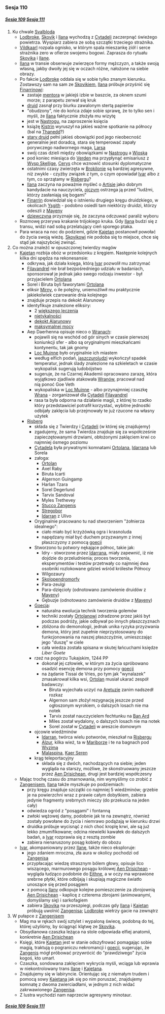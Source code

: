 ### Sesja 110
##### [Sesja 109](#sesja-109) [Sesja 111](#sesja-111)
1. Ku chwale [Svalbloda](#r_svalblod)
    - [Lodbroke](#p_lodborke), [Skovik](#p_skovik) i [Ilana](#g_ilana) wychodzą z [Cytadeli](#l_gora_cremora) zaczerpnąć świeżego powietrza. Wyspiarz zabiera ze sobą szczątki trzeciego strażnika.
    - [Vildkaarl](#p_lodborke) rozpala ognisko, w którym spala mieszankę ziół i serce strażnika zero w ofierze swojemu bogowi. Zaprasza do rytuału [Skovika](#p_skovik) i [Ilanę](#g_ilana).
    - [Ilana](#g_ilana) w transie obserwuje zwierzęce formy mężczyzn, a także swoją własną, jakby dwoiły jej się w oczach różne, nałożone na siebie obrazy.
    - Po fakcie [Lodbroke](#p_lodborke) oddala się w sobie tylko znanym kierunku. Zostawszy sam na sam ze [Skovikiem](#p_skovik), [Ilana](#g_ilana) próbuje przyśnić się [Finarrinowi](#p_druid_finarrin): 
        - zastaje [mentora](#p_druid_finarrin) w jakiejś izbie w baszcie, za oknem szumi morze; z parapetu zerwał się kruk
        - [druid](#p_druid_finarrin) zasnął przy biurku zawalonym stertą papierów
        - "obudzony", nie do końca zdaje sobie sprawę, że to tylko sen i myśli, że [Ilana](#g_ilana) faktycznie złożyła mu wizytę
        - jest w [Nastrogu](#l_nastrog), na zaproszenie księcia
        - książę [Kistrin](#p_ksiaze_kistrin) wyruszył na jakieś ważne spotkanie na północy (bal na [Thanedd](#l_wyspa_thanedd)?)
        - [stary druid](#p_druid_finarrin) pełni jakieś obowiązki pod jego nieobecność
        - generalnie jest doradcą, stara się temperować zapały porywczego nadwornego maga, [Larsa](#p_lars)
        - swój czas dzieli między obowiązkami w [Nastrogu](#l_nastrog) a [Wioską](#l_wioska)
        - pod koniec miesiąca do [Verden](#l_verden) ma przypłynąć emisariusz z [Wysp Skellige](#l_wyspy_skellige), [Cerys](#p_cerys) chce wznowić stosunki dyplomatyczne
        - ostatnimi czasy zwierzęta w [Brokilonie](#l_brokilon) są bardziej agresywne, niż zwykle - czyżby związek z tym, o czym opowiadał [Ivar](#p_ivar) albo z tym, co sprzątamy w [Risbergu](#l_gora_cremora)?
        - [Ilana](#g_ilana) zaczyna na poważnie myśleć o [Artisie](#p_druid_artis) jako dobrym kandydacie na nauczyciela, [ojczym](#p_druid_finarrin) ostrzega ją przed "ludźmi, którzy zasłaniają się bogami"
        - [Finarrin](#p_druid_finarrin) dowiedział się o istnieniu drugiego kręgu druidzkiego, w okolicach [Ysgith](#l_ysgith) - podobno osiedli tam niektórzy druidzi, którzy odeszli z [Mayeny](#l_mayena)
        - [dziewczyna](#g_ilana) przyznaje się, że zaczyna odczuwać paraliż wyboru
    - Rozmowę przerywa krakanie trójokiego kruka. Gdy [Ilana](#g_ilana) budzi się z transu, widzi nad sobą przelatujący cień sporego ptaka.
    - Para wraca na noc do podziemi, gdzie [Kajetan](#g_kajetan) postanowił powołać do życia swoją wieżę. [Skovikowi](#p_skovik) nie podoba się to miejsce, chce się stąd jak najszybciej zwinąć.
2. Co można znaleźć w opuszczonej twierdzy magów
    - [Kajetan](#g_kajetan) rozbija obóz w przedsionku z kręgiem. Następnie kolejnych kilka dni spędza na rekonesansie:
        - odkrywa, jak działa księga, którą [Ivar](#p_ivar) pozwolił mu zatrzymać
        - [Filavandrel](#p_filavandrel) nie brał bezpośredniego udziału w badaniach, sponsorował je jednak jako swego rodzaju inwestor - był przyjacielem [Ortolana](#p_ortolan)
        - Sorel i Biruta byli faworytami [Ortolana](#p_ortolan)
        - eliksir [Mirny](#p_mirna), o ile potężny, uniemożliwił mu praktycznie jakiekolwiek czarowanie dnia kolejnego
        - znajduje przepis na dekokt Alarunowy
        - identyfikuje znalezione eliksiry:
            - 2 [większego leczenia](https://5e.tools/items.html#potion%20of%20greater%20healing_dmg)
            - [nietykalności](https://5e.tools/items.html#potion%20of%20invulnerability_dmg)
            - [dekokt Alarunowy](https://5e.tools/items.html#potion%20of%20longevity_dmg)
            - [maksymalnej mocy](https://5e.tools/items.html#potion%20of%20maximum%20power_egw)
        - Aep Daerhenna opisuje nieco o [Wranach](#r_wran):
            - pojawili się na wschód od gór sinych w czasie pierwszej koniunkcji sfer - albo są oryginalnymi mieszkańcami kontynentu, tak jak gnomy
            - [Loc Muinne](#l_loc_muinne) było oryginalnie ich miastem
            - według elfich podań, [jaszczuroludzi](#r_wran) wykończył spadek temperatur, jednak ślady znalezione na szkieletach w czasie wykopalisk sugerują ludobójstwo
            - sugeruje, że na Czarnej Akademii opracowano zarazę, która wyjątkowo zjadliwie atakowała [Wranów](#r_wran), pracował nad nią ponoć Goe Veth
            - wykopaliska w [Loc Muinne](#l_loc_muinne) - albo przynajmniej czaszkę [Wrana](#r_wran) - zorganizował dla [Cytadeli](#l_gora_cremora) [Filavandrel](#p_filavandrel)
            - rasa ta była odporna na działanie magii, z której to rzadko który przedstawiciel potrafił korzystać, wybitne jednostki odbijały zaklęcia lub przejmowały te już rzucone na własny użytek
        - [Risberg](#l_gora_cremora)
            - składa się z Twierdzy i [Cytadeli](#l_gora_cremora) (w której się znajdujemy)
            - zgadujemy, że sama Twierdza znajduje się za współcześnie zapieczętowanymi drzwiami, obłożonymi zaklęciem krwi co najmniej ósmego poziomu
            - [Cytadela](#l_gora_cremora) była prywatnymi komnatami [Ortolana](#p_ortolan), [Idarrana](#p_idarran) lub Sorela
            - załoga:
                - [Ortolan](#p_ortolan)
                - Axel Raby
                - Biruta Icarti
                - Algernon Guingamp
                - Harlan Tzara
                - Sorel Degerlund
                - Tarvix Sandoval
                - Myles Trethevey
                - [Stucco Zangenis](#p_zangenis)
                - [Stregobor](#p_stregobor)
                - [Idarran](#p_idarran) z Ulivo
            - Oryginalnie pracowano tu nad stworzeniem "żołnierza idealnego":
                - ciało miało być krzyżówką ogra i krasnoluda
                - napędzany miał być duchem przyzwanym z innej płaszczyzny z pomocą [goecji](#r_goecja)
            - Stworzono tu potwory nękające północ, takie jak:
                - Idry - stworzone przez [Idarrana](#p_idarran), miały zapewnić, iż nie dojdzie do przeludnienia; proces tworzenia, eksperymentów i testów przetrwały co najmniej dwa osobniki rozlokowane gdzieś wśród królestw Północy
                - Wilgozaury
                - [Skolopendromorfy](#b_stonoga)
                - Para-zeulgi
                - Para-dzięcioły (odnotowano zamówienie druidów z [Mayeny](#l_mayena))
                - Gębuzje (odnotowano zamówienie druidów z [Mayeny](#l_mayena))
            - [Goecja](#r_goecja):
                - naturalna ewolucja technik tworzenia golemów
                - techniki zostały [Ortolanowi](#p_ortolan) zdradzone przez jakiś byt podczas podróży, jakie odbywał po innych płaszczyznach
                - zbliżona do demonologii, jednak unika ryzyka przyzwania demona, który jest zupełnie nieprzystosowany do funkcjonowania na naszej płaszczyźnie, umieszczając jego "duszę" w ciele
                - cała wiedza została spisana w skutej łańcuchami księdze _Liber Goete_
            - rzeź na pogórzu Tukajskim, 1244 PP
                - dokonał jej człowiek, w którym za życia spróbowano osadzić esencję demona przy pomocy [goecji](#r_goecja)
                - na żądanie Tissai de Vries, po tym jak "wynalazek" zmasakrował kilka wsi, [Ortolan](#p_ortolan) musiał ukarać zespół badawczy:
                    - Biruta wyjechała uczyć na [Aretuzie](#l_aretuza) zanim nadszedł rozkaz
                    - Algernon sam złożył rezygnację jeszcze przed ogłoszonym wyrokiem, o dalszych losach nie ma notek
                    - Tarvix został nauczycielem fechtunku na [Ban Ard](#l_ban_ard)
                    - Miles został wydalony, o dalszych losach nie ma notek
                    - Sorel został w [Cytadeli](#l_gora_cremora) w areszcie domowym
            - ojcowie wiedźminów
                - [Idarran](#p_idarran), twórca wielu potworów, mieszkał na [Risbergu](#l_gora_cremora)
                - [Alzur](#p_alzur), kilka wież, ta w [Mariborze](#l_maribor) i te na bagnach pod [Wyzimą](#l_wyzima)
                - [Malaspina](#p_malaspina), [Kaer Seren](#l_kaer_seren)
            - krąg teleportacyjny
                - składa się z dwóch, nachodzących na siebie; jeden wygląda na starszy, możliwe, że skonstruowany jeszcze przez [Aen Drisichean](#r_aen_drisichean), drugi jest bardziej współczesny
    - Mając trochę czasu do zmarnowania, nim wymyślimy co zrobić z [Zangenisem](#p_zangenis), [Ilana](#g_ilana) także myszkuje po podziemiach:
        - przy kręgu znajduje szczątki co najmniej 5 wiedźminów; grzebie je na powierzchni wraz z prawie całym dobytkiem, zabiera jedynie fragmenty srebrnych mieczy (do przekucia na jeden cały)
        - odwiedza ogród z "posągami" i fontanną
        - zwłoki wężowej damy, podobnie jak te na zewnątrz, również zostały powołane do życia i niemrawo podążają w kierunku drzwi
        - druidka próbuje wycisnąć z nich choć kroplę krwi, ale są już lekko zmumifikowane; odcina niewielki kawałek do dalszych badań, a [Ivar](#p_ivar) rozprawia się z resztą zombie
        - zabiera nienaruszony posąg kobiety do obozu
    - [Ivar](#p_ivar), akompaniowany przez [Ilanę](#g_ilana), także nieco eksploruje:
        - jego zdaniem mroczna, zła aura w okolicy pochodzi od [Zangenisa](#p_zangenis)
        - przypłacając wiedzę strasznym bólem głowy, opisuje lico wiszącego, marmurowego posągu królowej [Aen Drisichean](#r_aen_drisichean) - wygląda łudząco podobnie do [Eithne](#p_eithne), a w oczy ma wprawione srebrne płytki, które odbijają i skupiają magiczne światło unoszące się przed posągiem
        - z pomocą [Ilany](#g_ilana) odkopuje kolejne pomieszczenie za zbrojownią [Aen Drisichean](#r_aen_drisichean) - kaplicę z czterema zbrojami (animowanymi, domyślamy się) i sarkofagiem
        - zabiera [Skovika](#p_skovik) na przeszpiegi, podczas gdy [Ilana](#g_ilana) i [Kajetan](#g_kajetan) próbują uwolnić [Zangenisa](#p_zangenis); [Lodbroke](#p_lodborke) wietrzy gacie na zewnątrz
3. W pułapce z [Zangenisem](#p_zangenis)
    - Mag ma w rękach swój sztylet i wypaloną świecę, podobną do tej, której użyliśmy, by ściągnąć klątwę ze [Skovika](#p_skovik).
    - Obsydianowa czaszka leżąca na stole odpowiada elfiej anatomii, konkretnie [Aen Drisichean](#r_aen_drisichean)
    - Księgi, które [Kajetan](#g_kajetan) jest w stanie odszyfrować pomagając sobie magią, traktują o pograniczu nekromancji i [goecji](#r_goecja), sugerując, że [Zangenis](#p_zangenis) mógł próbować przywrócić do "prawdziwego" życia kogoś, kto umarł.
    - Czaszka, sondowana zaklęciem wykrycia myśli, wciąga lub wprawia w niekontrolowany trans [Ilanę](#g_ilana) i [Kajetana](#g_kajetan).
    - Znajdujemy się w labiryncie. Orientując się z niemałym trudem i pomocą sowy [Kajetana](#g_kajetan) jak się po nim poruszać, znajdujemy komnatę z dwoma zwierciadłami, w jednym z nich widać zakrwawionego [Zangenisa](#p_zangenis).
    - Z lustra wychodzi nam naprzeciw agresywny minotaur.

##### [Sesja 109](#sesja-109) [Sesja 111](#sesja-111)